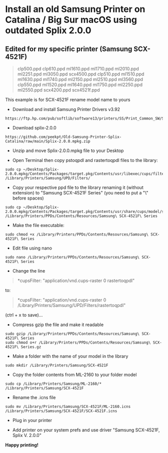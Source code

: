 # Install an old Samsung Printer on Catalina / Big Sur macOS using outdated Splix 2.0.0

## Edited for my specific printer (Samsung SCX-4521F)

> clp500.ppd   clp610.ppd   ml1610.ppd   ml1710.ppd   ml2010.ppd   ml2251.ppd   ml3050.ppd   scx4500.ppd  clp510.ppd   ml1510.ppd   ml1630.ppd   ml1740.ppd   ml2150.ppd   ml2510.ppd   ml3560.ppd   clp550.ppd   ml1520.ppd   ml1640.ppd   ml1750.ppd   ml2250.ppd   ml2550.ppd   scx4200.ppd scx4521f.ppd 
 

This example is for SCX-4521F rename model name to yours

- Download and install Samsung Printer Drivers v3.92
```
https://ftp.hp.com/pub/softlib/software13/printers/SS/Print_Common_SW/Samsung_Mac_10.15_Driver_V3.92.00.dmg
```
- Download splix-2.0.0
```
https://github.com/peekpt/Old-Samsung-Printer-Splix-Catalina/raw/main/Splix-2.0.0.mpkg.zip
```
- Unzip and move Splix-2.0.0.mpkg file to your Desktop

- Open Terminal then copy pstoqpdl and rastertoqpdl files to the library:
```
sudo cp ~/Desktop/Splix-2.0.0.mpkg/Contents/Packages/target.pkg/Contents/usr/libexec/cups/filter/* /Library/Printers/Samsung/UPD/Filters/ 
```
- Copy your respective ppd file to the library renaming it (without extension) to "Samsung SCX-4521F Series" (you need to put a "\\" before spaces)
```
sudo cp ~/Desktop/Splix-2.0.0.mpkg/Contents/Packages/target.pkg/Contents/usr/share/cups/model/samsung/ml1510.ppd /Library/Printers/PPDs/Contents/Resources/Samsung\ SCX-4521F\ Series
```

- Make the file executable:

```
sudo chmod +x /Library/Printers/PPDs/Contents/Resources/Samsung\ SCX-4521F\ Series
```

- Edit file using nano 
```
sudo nano /Library/Printers/PPDs/Contents/Resources/Samsung\ SCX-4521F\ Series
```
- Change the line
> *cupsFilter: "application/vnd.cups-raster 0 rastertoqpdl"

 to:
> *cupsFilter: "application/vnd.cups-raster 0 /Library/Printers/Samsung/UPD/Filters/rastertoqpdl"

(ctrl + x to save)...


- Compress gzip the file and make it readable
```
sudo gzip /Library/Printers/PPDs/Contents/Resources/Samsung\ SCX-4521F\ Series
sudo chmod o+r /Library/Printers/PPDs/Contents/Resources/Samsung\ SCX-4521F\ Series.gz
```

- Make a folder with the name of your model in the library

```
sudo mkdir /Library/Printers/Samsung/SCX-4521F
```
- Copy the folder contents from ML-2160 to your folder model

```
sudo cp /Library/Printers/Samsung/ML-2160/* /Library/Printers/Samsung/SCX-4521F
```
- Rename the .icns file
```
sudo mv /Library/Printers/Samsung/SCX-4521F/ML-2160.icns /Library/Printers/Samsung/SCX-4521F/SCX-4521F.icns
```
- Plug in your printer

- Add printer on your system prefs and use driver "Samsung SCX-4521F, Splix V. 2.0.0"


**Happy printing!**



  
